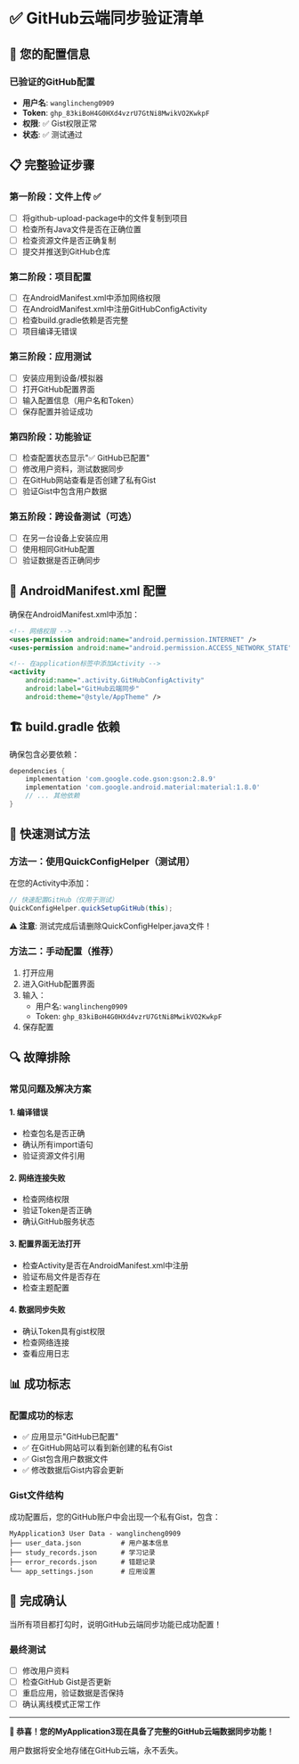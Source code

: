 # ✅ GitHub云端同步验证清单

## 🎯 您的配置信息

### 已验证的GitHub配置
- **用户名**: `wanglincheng0909`
- **Token**: `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`
- **权限**: ✅ Gist权限正常
- **状态**: ✅ 测试通过

## 📋 完整验证步骤

### 第一阶段：文件上传 ✅
- [ ] 将github-upload-package中的文件复制到项目
- [ ] 检查所有Java文件是否在正确位置
- [ ] 检查资源文件是否正确复制
- [ ] 提交并推送到GitHub仓库

### 第二阶段：项目配置
- [ ] 在AndroidManifest.xml中添加网络权限
- [ ] 在AndroidManifest.xml中注册GitHubConfigActivity
- [ ] 检查build.gradle依赖是否完整
- [ ] 项目编译无错误

### 第三阶段：应用测试
- [ ] 安装应用到设备/模拟器
- [ ] 打开GitHub配置界面
- [ ] 输入配置信息（用户名和Token）
- [ ] 保存配置并验证成功

### 第四阶段：功能验证
- [ ] 检查配置状态显示"✅ GitHub已配置"
- [ ] 修改用户资料，测试数据同步
- [ ] 在GitHub网站查看是否创建了私有Gist
- [ ] 验证Gist中包含用户数据

### 第五阶段：跨设备测试（可选）
- [ ] 在另一台设备上安装应用
- [ ] 使用相同GitHub配置
- [ ] 验证数据是否正确同步

## 🔧 AndroidManifest.xml 配置

确保在AndroidManifest.xml中添加：

```xml
<!-- 网络权限 -->
<uses-permission android:name="android.permission.INTERNET" />
<uses-permission android:name="android.permission.ACCESS_NETWORK_STATE" />

<!-- 在application标签中添加Activity -->
<activity
    android:name=".activity.GitHubConfigActivity"
    android:label="GitHub云端同步"
    android:theme="@style/AppTheme" />
```

## 🏗️ build.gradle 依赖

确保包含必要依赖：

```gradle
dependencies {
    implementation 'com.google.code.gson:gson:2.8.9'
    implementation 'com.google.android.material:material:1.8.0'
    // ... 其他依赖
}
```

## 🧪 快速测试方法

### 方法一：使用QuickConfigHelper（测试用）
在您的Activity中添加：

```java
// 快速配置GitHub（仅用于测试）
QuickConfigHelper.quickSetupGitHub(this);
```

⚠️ **注意**: 测试完成后请删除QuickConfigHelper.java文件！

### 方法二：手动配置（推荐）
1. 打开应用
2. 进入GitHub配置界面
3. 输入：
   - 用户名: `wanglincheng0909`
   - Token: `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`
4. 保存配置

## 🔍 故障排除

### 常见问题及解决方案

#### 1. 编译错误
- 检查包名是否正确
- 确认所有import语句
- 验证资源文件引用

#### 2. 网络连接失败
- 检查网络权限
- 验证Token是否正确
- 确认GitHub服务状态

#### 3. 配置界面无法打开
- 检查Activity是否在AndroidManifest.xml中注册
- 验证布局文件是否存在
- 检查主题配置

#### 4. 数据同步失败
- 确认Token具有gist权限
- 检查网络连接
- 查看应用日志

## 📊 成功标志

### 配置成功的标志
- ✅ 应用显示"GitHub已配置"
- ✅ 在GitHub网站可以看到新创建的私有Gist
- ✅ Gist包含用户数据文件
- ✅ 修改数据后Gist内容会更新

### Gist文件结构
成功配置后，您的GitHub账户中会出现一个私有Gist，包含：
```
MyApplication3 User Data - wanglincheng0909
├── user_data.json          # 用户基本信息
├── study_records.json      # 学习记录
├── error_records.json      # 错题记录
└── app_settings.json       # 应用设置
```

## 🎉 完成确认

当所有项目都打勾时，说明GitHub云端同步功能已成功配置！

### 最终测试
- [ ] 修改用户资料
- [ ] 检查GitHub Gist是否更新
- [ ] 重启应用，验证数据是否保持
- [ ] 确认离线模式正常工作

---

**🚀 恭喜！您的MyApplication3现在具备了完整的GitHub云端数据同步功能！**

用户数据将安全地存储在GitHub云端，永不丢失。
